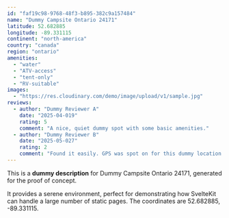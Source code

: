 ```yaml
---
id: "faf19c98-9768-48f3-b895-382c9a157484"
name: "Dummy Campsite Ontario 24171"
latitude: 52.682885
longitude: -89.331115
continent: "north-america"
country: "canada"
region: "ontario"
amenities:
  - "water"
  - "ATV-access"
  - "tent-only"
  - "RV-suitable"
images:
  - "https://res.cloudinary.com/demo/image/upload/v1/sample.jpg"
reviews:
  - author: "Dummy Reviewer A"
    date: "2025-04-019"
    rating: 5
    comment: "A nice, quiet dummy spot with some basic amenities."
  - author: "Dummy Reviewer B"
    date: "2025-05-027"
    rating: 2
    comment: "Found it easily. GPS was spot on for this dummy location."
---
```


This is a **dummy description** for Dummy Campsite Ontario 24171, generated for the proof of concept.

It provides a serene environment, perfect for demonstrating how SvelteKit can handle a large number of static pages. The coordinates are 52.682885, -89.331115.
